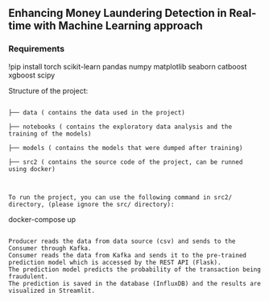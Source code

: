 ## Enhancing Money Laundering Detection in Real-time with Machine Learning approach


### Requirements
!pip install torch scikit-learn pandas numpy matplotlib seaborn catboost xgboost scipy

Structure of the project:
```

├── data ( contains the data used in the project)

├── notebooks ( contains the exploratory data analysis and the training of the models)

├── models ( contains the models that were dumped after training)

├── src2 ( contains the source code of the project, can be runned using docker)



To run the project, you can use the following command in src2/ directory, (please ignore the src/ directory):
```
docker-compose up
```

Producer reads the data from data source (csv) and sends to the Consumer through Kafka.
Consumer reads the data from Kafka and sends it to the pre-trained prediction model which is accessed by the REST API (Flask).
The prediction model predicts the probability of the transaction being fraudulent.
The prediction is saved in the database (InfluxDB) and the results are visualized in Streamlit.




